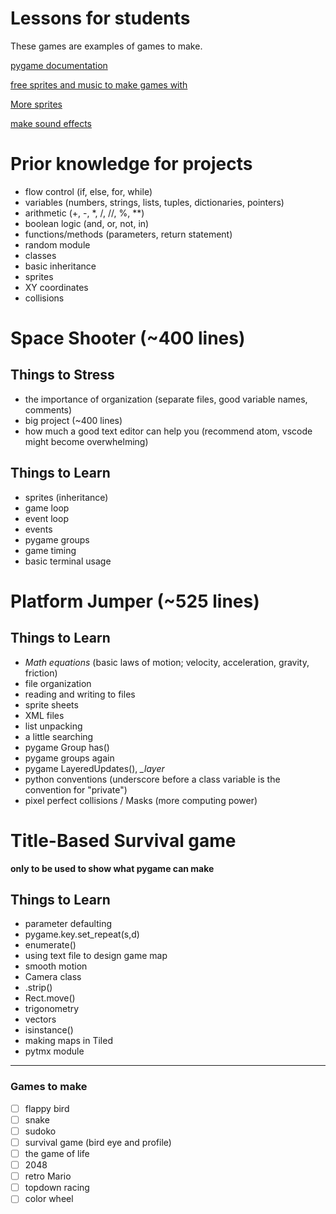 # Lessons for students

These games are examples of games to make.

[pygame documentation](https://www.pygame.org/docs/)

[free sprites and music to make games with](https://opengameart.org/)

[More sprites](http://kenney.nl/)

[make sound effects](https://www.bfxr.net/)

# Prior knowledge for projects

- flow control (if, else, for, while)
- variables (numbers, strings, lists, tuples, dictionaries, pointers)
- arithmetic (+, -, *, /, //, %, **)
- boolean logic (and, or, not, in)
- functions/methods (parameters, return statement)
- random module
- classes
- basic inheritance
- sprites
- XY coordinates
- collisions

# Space Shooter (~400 lines)

## **Things to Stress**

- the importance of organization (separate files, good variable names, comments)
- big project (~400 lines)
- how much a good text editor can help you (recommend atom, vscode might become overwhelming)

## **Things to Learn**

- sprites (inheritance)
- game loop
- event loop
- events
- pygame groups
- game timing
- basic terminal usage


# Platform Jumper (~525 lines)

## **Things to Learn**
- *Math equations* (basic laws of motion; velocity, acceleration, gravity, friction)
- file organization
- reading and writing to files
- sprite sheets
- XML files
- list unpacking
- a little searching
- pygame Group has()
- pygame groups again
- pygame LayeredUpdates(), *_layer*
- python conventions (underscore before a class variable is the convention for "private")
- pixel perfect collisions / Masks (more computing power)

# Title-Based Survival game
**only to be used to show what pygame can make**

## **Things to Learn**
- parameter defaulting
- pygame.key.set_repeat(s,d)
- enumerate()
- using text file to design game map
- smooth motion
- Camera class
- .strip()
- Rect.move()
- trigonometry
- vectors
- isinstance()
- making maps in Tiled
- pytmx module

___
### Games to make

- [ ] flappy bird
- [ ] snake
- [ ] sudoko
- [ ] survival game (bird eye and profile)
- [ ] the game of life
- [ ] 2048
- [ ] retro Mario
- [ ] topdown racing
- [ ] color wheel
